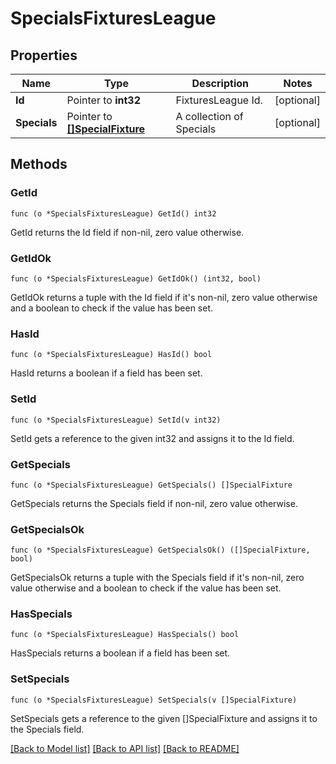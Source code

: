 # SpecialsFixturesLeague

## Properties

Name | Type | Description | Notes
------------ | ------------- | ------------- | -------------
**Id** | Pointer to **int32** | FixturesLeague Id. | [optional] 
**Specials** | Pointer to [**[]SpecialFixture**](SpecialFixture.md) | A collection of Specials | [optional] 

## Methods

### GetId

`func (o *SpecialsFixturesLeague) GetId() int32`

GetId returns the Id field if non-nil, zero value otherwise.

### GetIdOk

`func (o *SpecialsFixturesLeague) GetIdOk() (int32, bool)`

GetIdOk returns a tuple with the Id field if it's non-nil, zero value otherwise
and a boolean to check if the value has been set.

### HasId

`func (o *SpecialsFixturesLeague) HasId() bool`

HasId returns a boolean if a field has been set.

### SetId

`func (o *SpecialsFixturesLeague) SetId(v int32)`

SetId gets a reference to the given int32 and assigns it to the Id field.

### GetSpecials

`func (o *SpecialsFixturesLeague) GetSpecials() []SpecialFixture`

GetSpecials returns the Specials field if non-nil, zero value otherwise.

### GetSpecialsOk

`func (o *SpecialsFixturesLeague) GetSpecialsOk() ([]SpecialFixture, bool)`

GetSpecialsOk returns a tuple with the Specials field if it's non-nil, zero value otherwise
and a boolean to check if the value has been set.

### HasSpecials

`func (o *SpecialsFixturesLeague) HasSpecials() bool`

HasSpecials returns a boolean if a field has been set.

### SetSpecials

`func (o *SpecialsFixturesLeague) SetSpecials(v []SpecialFixture)`

SetSpecials gets a reference to the given []SpecialFixture and assigns it to the Specials field.


[[Back to Model list]](../README.md#documentation-for-models) [[Back to API list]](../README.md#documentation-for-api-endpoints) [[Back to README]](../README.md)


